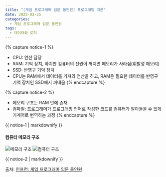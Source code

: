 ```yaml
---
title: "[게임 프로그래머 입문 올인원] 프로그래밍 개론"
date: 2025-03-25
categories:
  - 게임 프로그래머 입문 올인원
tags:
  - 데이터와 로직
---
```




{% capture notice-1 %}
* CPU: 연산 담당
* RAM: 기억 장치, 하지만 컴퓨터의 전원이 꺼지면 메모리가 사라짐(휘발성 메모리)
* SSD: 반영구 기억 장치
* CPU는 RAM에서 데이터를 가져와 연산을 하고, RAM은 필요한 데이터를 반영구 기억 장치인 SSD에서 꺼내옴
{% endcapture %}

{% capture notice-2 %}
* 메모리 구조는 RAM 안에 존재
* 컴파일: 프로그래머가 프로그래밍 언어로 작성한 코드를 컴퓨터가 알아들을 수 있게 기계어로 번역하는 과정
{% endcapture %}

<div class="notice">
  {{ notice-1 | markdownify }}
</div>

#### 컴퓨터 메모리 구조

![메모리 구조](https://github.com/user-attachments/assets/0d6d35ba-5e25-45e4-bb49-dfe242ff0f80)
![컴퓨터 구조](https://github.com/user-attachments/assets/5414097e-b111-453e-899c-2ecac67784a1)


<div class="notice">
  {{ notice-2 | markdownify }}
</div>

출처: [인프런: 게임 프로그래머 입문 올인원][source]

[source]: https://www.inflearn.com/course/%EA%B2%8C%EC%9E%84-%ED%94%84%EB%A1%9C%EA%B7%B8%EB%9E%98%EB%A8%B8-%EC%9E%85%EB%AC%B8-%EC%98%AC%EC%9D%B8%EC%9B%90-rookiss/dashboard
